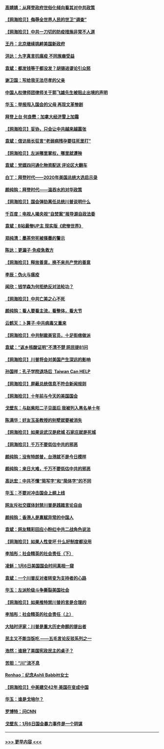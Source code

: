 #### [高婧婧：从拜登政府世俗化倾向看其对中共政策](../pages/nsc993/n12730028.md?t=02040601) 
#### [【网海拾贝】侮辱全世界人民的世卫“调查”](../pages/nsc993/n12727884.md?t=02040601) 
#### [【网海拾贝】中共一刀切的防疫措施非常不人道](../pages/nsc993/n12724879.md?t=02040601) 
#### [王丹：北京继续挑衅美国新政府](../pages/nsc993/n12722456.md?t=02040601) 
#### [洪达：九字真言抗瘟疫 不同族裔受益](../pages/nsc993/n12722448.md?t=02040601) 
#### [袁斌：都发钱等于都没发？胡锡进谬论引众怒](../pages/nsc993/n12722393.md?t=02040601) 
#### [谢卫国：写给我无法尽孝的父亲](../pages/nsc993/n12720325.md?t=02040601) 
#### [中国人权律师团律师关于郭飞雄先生被阻止出境的声明](../pages/nsc993/n12720203.md?t=02040601) 
#### [华玉：举报闯入国会的父母 再现文革惨剧](../pages/nsc993/n12719070.md?t=02040601) 
#### [拜登上台 何良懋：加拿大经济雪上加霜](../pages/nsc993/n12718943.md?t=02040601) 
#### [【网海拾贝】妥协，只会让中共越来越嚣张](../pages/nsc993/n12717392.md?t=02040601) 
#### [袁斌：信访局长狂言“老弱病残孕要往死里打”](../pages/nsc993/n12717343.md?t=02040601) 
#### [【网海拾贝】左派哪里掌权，哪里就遭殃](../pages/nsc993/n12715009.md?t=02040601) 
#### [袁斌：党媒四问通化物资配送 评论区大翻车](../pages/nsc993/n12714950.md?t=02040601) 
#### [白丁：拜登时代——2020年美国总统大选启示录](../pages/nsc993/n12714920.md?t=02040601) 
#### [颜纯钩：拜登时代——温吞水的对华政策](../pages/nsc993/n12713245.md?t=02040601) 
#### [【网海拾贝】国会弹劾离任总统川普说明什么](../pages/nsc993/n12712816.md?t=02040601) 
#### [千百度：电视人揭央视“自焚案”报导源自政法委](../pages/nsc993/n12709760.md?t=02040601) 
#### [袁斌：B站最惨UP主 现实版《悲惨世界》](../pages/nsc993/n12709686.md?t=02040601) 
#### [郑纯清：墨茶穷死被搽墨的警示](../pages/nsc993/n12709262.md?t=02040601) 
#### [陈达：更漏子·免疫急救方](../pages/nsc993/n12709244.md?t=02040601) 
#### [【网海拾贝】释放善意，换不来共产党的善意](../pages/nsc993/n12708361.md?t=02040601) 
#### [李辰：伪火与瘟疫](../pages/nsc993/n12707981.md?t=02040601) 
#### [闻欣：钱学森为何拒绝反对法轮功？](../pages/nsc993/n12707407.md?t=02040601) 
#### [【网海拾贝】中共亡美之心不死](../pages/nsc993/n12707621.md?t=02040601) 
#### [颜纯钩：看人要看主流，看整体，看大节](../pages/nsc993/n12707536.md?t=02040601) 
#### [云鹤天：卜算子‧中共病毒又重来](../pages/nsc993/n12707408.md?t=02040601) 
#### [【网海拾贝】中共制裁美官员，十足街痞做派](../pages/nsc993/n12705115.md?t=02040601) 
#### [袁斌：“返乡核酸证明”不清不楚 网民提81问](../pages/nsc993/n12704982.md?t=02040601) 
#### [【网海拾贝】川普将会对美国产生深远的影响](../pages/nsc993/n12703045.md?t=02040601) 
#### [孙国祥：孔子学院退场后  Taiwan Can HELP](../pages/nsc993/n12702430.md?t=02040601) 
#### [【网海拾贝】屏蔽总统信息不符合新闻规则](../pages/nsc993/n12699998.md?t=02040601) 
#### [【网海拾贝】十年前与今天的美国国会](../pages/nsc993/n12696993.md?t=02040601) 
#### [戈壁东：与赵紫阳二子见面后 我被列入黑名单十年](../pages/nsc993/n12696215.md?t=02040601) 
#### [陈满华：好友玉圣教授的别墅就要被消失](../pages/nsc993/n12695411.md?t=02040601) 
#### [【网海拾贝】如果说武汉是悲城 石家庄就是死城](../pages/nsc993/n12694589.md?t=02040601) 
#### [【网海拾贝】千万不要低估中共的邪恶](../pages/nsc993/n12692771.md?t=02040601) 
#### [颜纯钩：没有特朗普，台港就不是今日模样](../pages/nsc993/n12692678.md?t=02040601) 
#### [颜纯钩：来日大难，千万不要低估中共的邪恶](../pages/nsc993/n12692080.md?t=02040601) 
#### [高达宏：中共不懂“简写字”和“简体字”的不同](../pages/nsc993/n12692068.md?t=02040601) 
#### [华玉：不要对冲击国会上纲上线](../pages/nsc993/n12689948.md?t=02040601) 
#### [网友斥社交媒体封禁川普是践踏言论自由](../pages/nsc993/n12687482.md?t=02040601) 
#### [颜纯钩：香港人是禀赋异常的中国人](../pages/nsc993/n12685142.md?t=02040601) 
#### [袁斌：网友精彩回应小粉红中共二战角色说法](../pages/nsc993/n12684994.md?t=02040601) 
#### [【网海拾贝】如果人性变坏 什么好制度都没用](../pages/nsc993/n12683000.md?t=02040601) 
#### [李旭彤：社会精英的社会责任（下）](../pages/nsc993/n12680604.md?t=02040601) 
#### [凌稣：1月6日美国国会时间真相一窥](../pages/nsc993/n12682780.md?t=02040601) 
#### [袁斌：一个川普反对者转变为支持者的心路](../pages/nsc993/n12682700.md?t=02040601) 
#### [华玉：左派阶级斗争撕裂美国社会](../pages/nsc993/n12681226.md?t=02040601) 
#### [【网海拾贝】如果推特禁川普的言是合理的](../pages/nsc993/n12681232.md?t=02040601) 
#### [李旭彤：社会精英的社会责任（上）](../pages/nsc993/n12680501.md?t=02040601) 
#### [大陆时评家：川普是重大历史命题的提出者](../pages/nsc993/n12679904.md?t=02040601) 
#### [民主又不能当饭吃 ——五毛言论反驳系列之一](../pages/nsc993/n12679877.md?t=02040601) 
#### [浩然：谁掀了美国宪政民主的桌子？](../pages/nsc993/n12679850.md?t=02040601) 
#### [苦胆：“川”流不息](../pages/nsc993/n12678388.md?t=02040601) 
#### [Renhao：纪念Ashli Babbitt女士](../pages/nsc993/n12678359.md?t=02040601) 
#### [【网海拾贝】中美建交42年 美国在变成中国](../pages/nsc993/n12678324.md?t=02040601) 
#### [华玉：谁是戈培尔？](../pages/nsc993/n12677515.md?t=02040601) 
#### [罗博特：问CNN](../pages/nsc993/n12677172.md?t=02040601) 
#### [戈壁东：1月6日国会暴力事件是一个阴谋](../pages/nsc993/n12674639.md?t=02040601) 

----
#### [ >>> 更早内容 <<< ](../indexes/nsc993-earlier.md)
